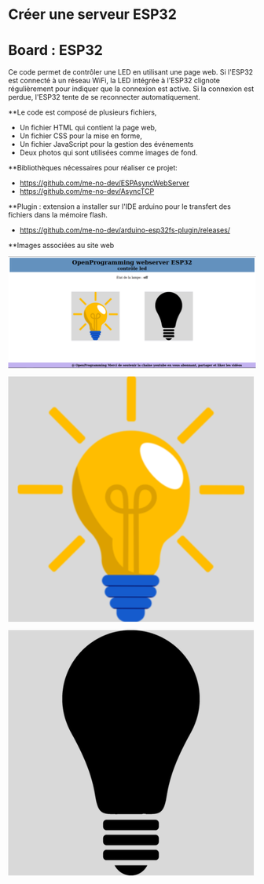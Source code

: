 # Créer une serveur ESP32

# Board : ESP32

Ce code permet de contrôler une LED en utilisant une page web.
Si l'ESP32 est connecté à un réseau WiFi, la LED intégrée à l'ESP32 clignote régulièrement 
pour indiquer que la connexion est active. Si la connexion est perdue, l'ESP32 tente de se 
reconnecter automatiquement. 
 
**Le code est composé de plusieurs fichiers, 
+ Un fichier HTML qui contient la page web, 
+ Un fichier CSS pour la mise en forme, 
+ Un fichier JavaScript pour la gestion des événements
+ Deux photos qui sont utilisées comme images de fond.

**Bibliothèques nécessaires pour réaliser ce projet:
 + https://github.com/me-no-dev/ESPAsyncWebServer
 + https://github.com/me-no-dev/AsyncTCP

**Plugin : extension a installer sur l'IDE arduino pour le transfert des fichiers dans la mémoire flash.
 + https://github.com/me-no-dev/arduino-esp32fs-plugin/releases/  

**Images associées au site web

![image_1](page_web.png)

![image_2](arduino/esp32_webSever_LED_On_Off/data/on.png)

![image_3](arduino/esp32_webSever_LED_On_Off/data/off.png)
